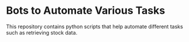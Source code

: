# Bots to Automate Various Tasks

This repository contains python scripts that help automate different tasks such as retrieving stock data. 

